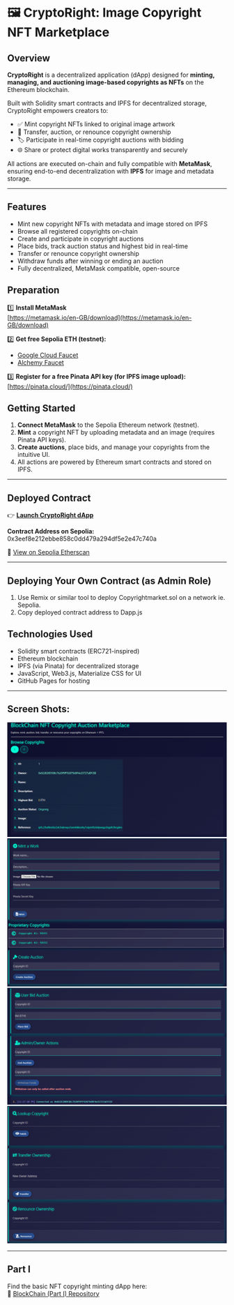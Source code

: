 # 🖼️ CryptoRight: Image Copyright NFT Marketplace

## Overview

**CryptoRight** is a decentralized application (dApp) designed for **minting, managing, and auctioning image-based copyrights as NFTs** on the Ethereum blockchain.

Built with Solidity smart contracts and IPFS for decentralized storage, CryptoRight empowers creators to:

- ✅ Mint copyright NFTs linked to original image artwork
- 🔁 Transfer, auction, or renounce copyright ownership
- 🏷️ Participate in real-time copyright auctions with bidding
- 🌐 Share or protect digital works transparently and securely

All actions are executed on-chain and fully compatible with **MetaMask**, ensuring end-to-end decentralization with **IPFS** for image and metadata storage.

---

## Features

- Mint new copyright NFTs with metadata and image stored on IPFS
- Browse all registered copyrights on-chain
- Create and participate in copyright auctions
- Place bids, track auction status and highest bid in real-time
- Transfer or renounce copyright ownership
- Withdraw funds after winning or ending an auction
- Fully decentralized, MetaMask compatible, open-source


## Preparation

1️⃣ **Install MetaMask**  
[https://metamask.io/en-GB/download](https://metamask.io/en-GB/download)

2️⃣ **Get free Sepolia ETH (testnet):**  
- [Google Cloud Faucet](https://cloud.google.com/application/web3/faucet/ethereum/sepolia)  
- [Alchemy Faucet](https://www.alchemy.com/faucets/ethereum-sepolia)

3️⃣ **Register for a free Pinata API key (for IPFS image upload):**  
[https://pinata.cloud/](https://pinata.cloud/)


## Getting Started

1. **Connect MetaMask** to the Sepolia Ethereum network (testnet).
2. **Mint** a copyright NFT by uploading metadata and an image (requires Pinata API keys).
3. **Create auctions**, place bids, and manage your copyrights from the intuitive UI.
4. All actions are powered by Ethereum smart contracts and stored on IPFS.


---

## Deployed Contract

👉 **[Launch CryptoRight dApp](https://winstonpgao.github.io/BlockChain_2/)**


**Contract Address on Sepolia:**  
0x3eef8e212ebbe858c0dd479a294df5e2e47c740a

🔗 [View on Sepolia Etherscan](https://sepolia.etherscan.io/tx/0x4c7351200f23fc5cb167e4532a76d5039cc7cae73e85003f2346d92097b57ed5)


---


## Deploying Your Own Contract (as Admin Role)

1. Use Remix or similar tool to deploy Copyrightmarket.sol on a network ie. Sepolia.
2. Copy deployed contract address to Dapp.js


## Technologies Used

- Solidity smart contracts (ERC721-inspired)
- Ethereum blockchain
- IPFS (via Pinata) for decentralized storage
- JavaScript, Web3.js, Materialize CSS for UI
- GitHub Pages for hosting


---

## Screen Shots:

![NFT 1](NFT/1.PNG)
![NFT 2](NFT/2.PNG)
![NFT 3](NFT/3.PNG)
![NFT 4](NFT/4.PNG)

---

## Part I

Find the basic NFT copyright minting dApp here:  
🔗 [BlockChain (Part I) Repository](https://github.com/winstonpgao/BlockChain/)
